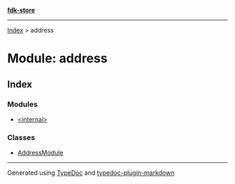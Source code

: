 [**fdk-store**](../README.md)
***

[Index](../API.md) > address

# Module: address

## Index

### Modules

- [\<internal\>](internal_/README.md)

### Classes

- [AddressModule](classes/class.AddressModule.md)

***
Generated using [TypeDoc](https://typedoc.org/) and [typedoc-plugin-markdown](https://www.npmjs.com/package/typedoc-plugin-markdown)
